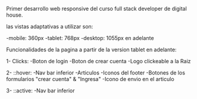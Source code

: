 Primer desarrollo web responsive del curso full stack developer de digital house. 

las vistas adaptativas a utilizar son:

-mobile: 360px
-tablet: 768px
-desktop: 1055px en adelante

Funcionalidades de la pagina a partir de la version tablet en adelante:

1- Clicks:
  -Boton de login
  -Boton de crear cuenta
  -Logo clickeable a la Raiz

2- ::hover:
  -Nav bar inferior
  -Articulos
  -Iconos del footer
  -Botones de los formularios "crear cuenta" & "Ingresa"
  -Icono de envio en el articulo
  
3- ::active:
  -Nav bar inferior
